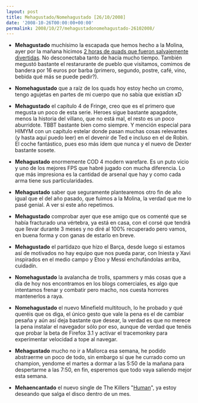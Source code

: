 ```yaml
---
layout: post
title: Mehagustado/Nomehagustado [26/10/2008]
date: '2008-10-26T00:00:00+00:00'
permalink: 2008/10/27/mehagustadonomehagustado-26102008/
---
```

- <strong>Mehagustado</strong> muchísimo la escapada que hemos hecho a la Molina, ayer por la mañana hicimos <a href="http://www.flickr.com/photos/lady-madonna/sets/72157608382790129/">2 horas de quads que fueron salvajemente divertidas</a>. No desconectaba tanto de hacía mucho tiempo. También megustó bastante el restarurante de pueblo que visitamos, comimos de bandera por 16 euros por barba (primero, segundo, postre, café, vino, bebida qué más se puede pedir?).

- <strong>Nomehagustado</strong> que a raíz de los quads hoy estoy hecho un cromo, tengo agujetas en partes de mi cuerpo que no sabía que existían xD

- <strong>Mehagustado</strong> el capítulo 4 de Fringe, creo que es el primero que megusta un poco de esta serie. Heroes sigue bastante apagadote, menos la historia del villano, que no está mal, el resto es un poco aburridote. TBBT bastante bien como siempre. Y mención especial para HIMYM con un capítulo estelar donde pasan muchas cosas relevantes (y hasta aquí puedo leer) en el devenir de Ted e incluso en el de Robin. El coche fantástico, pues eso más ídem que nunca y el nuevo de Dexter bastante sosete.

- <strong>Mehagustado</strong> enormemente COD 4 modern warefare. Es un puto vicio y uno de los mejores FPS que habré jugado con mucha diferencia. Lo que más impresiona es la cantidad de arsenal que hay y como cada arma tiene sus particularidades. 

- <strong>Mehagustado</strong> saber que seguramente plantearemos otro fin de año igual que el del año pasado, que fuimos a la Molina, la verdad que me lo pasé genial. A ver si este año repetimos.

- <strong>Mehagustado</strong> comprobar ayer que ese amigo que os comenté que se había fracturado una vértebra, ya está en casa, con el corsé que tendrá que llevar durante 3 meses y no diré al 100% recuperado pero vamos, en buena forma y con ganas de estarlo en breve.

- <strong>Mehagustado</strong> el partidazo que hizo el Barça, desde luego si estamos así de motivados no hay equipo que nos pueda parar, con Iniesta y Xavi inspirados en el medio campo y Etoo y Messi enchufándolas arriba, cuidadín.

- <strong>Nomehagustado</strong> la avalancha de trolls, spammers y más cosas que a día de hoy nos encontramos en los blogs comerciales, es algo que intentamos frenar y combatir pero macho, nos cuesta horrores mantenerlos a raya.

- <strong>Nomehagustado</strong> el nuevo Minefield multitouch, lo he probado y qué queréis que os diga, el único gesto que vale la pena es el de cambiar pesaña y aún así deja bastante que desear, la verdad es que no merece la pena instalar el navegador sólo por eso, aunque de verdad que tenéis que probar la beta de Firefox 3.1 y activar el tracemonkey para experimentar velocidad a tope al navegar. 

- <strong>Mehagustado</strong> mucho no ir a Mallorca esa semana, he podido abstraerme un poco de todo, sin embargo sí que he currado como un champion, yendome el martes a dormar a las 5:50 de la mañana para despertarme a las 7:50, en fin, esperemos que todo vaya saliendo mejor esta semana.

- <strong>Mehaencantado</strong> el nuevo single de The Killers "<a href="http://resistancefutile.com/2008/10/22/human/">Human</a>", ya estoy deseando que salga el disco dentro de un mes.
